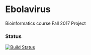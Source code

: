 # Ebolavirus
Bioinformatics course Fall 2017 Project
### Status
[![Build Status](https://travis-ci.org/Naghipourfar/Ebolavirus.svg?branch=master)](https://travis-ci.org/Naghipourfar/Ebolavirus)
